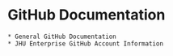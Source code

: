 # GitHub Documentation

	* General GitHub Documentation
	* JHU Enterprise GitHub Account Information
